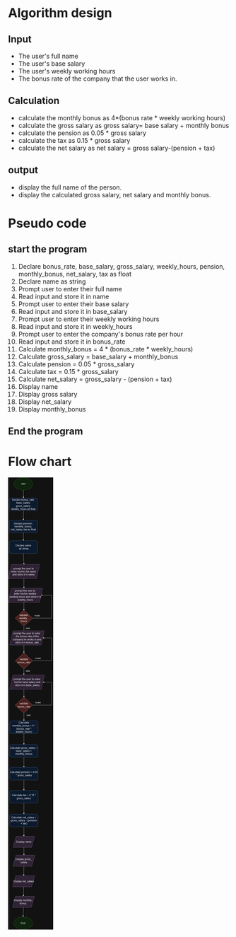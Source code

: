 
# Algorithm design
## Input

- The user's full name
- The user's base salary
- The user's weekly working hours
- The bonus rate of the company that the user works in.

## Calculation

- calculate the monthly bonus as 4*(bonus rate * weekly working hours)
- calculate the gross salary as gross salary= base salary + monthly bonus
- calculate the pension as 0.05 * gross salary
- calculate the tax as 0.15 * gross salary
- calculate the net salary as net salary = gross salary-(pension + tax)

## output
- display the full name of the person.
- display the calculated gross salary, net salary and monthly bonus.

# Pseudo code
## start the program
1. Declare bonus_rate, base_salary, gross_salary, weekly_hours, pension, monthly_bonus, net_salary, tax as float
2. Declare name as string
3. Prompt user to enter their full name
4. Read input and store it in name
5. Prompt user to enter their base salary
6. Read input and store it in base_salary
7. Prompt user to enter their weekly working hours
8. Read input and store it in weekly_hours
9. Prompt user to enter the company's bonus rate per hour
10. Read input and store it in bonus_rate
11. Calculate monthly_bonus = 4 * (bonus_rate * weekly_hours)
12. Calculate gross_salary = base_salary + monthly_bonus
13. Calculate pension = 0.05 * gross_salary
14. Calculate tax = 0.15 * gross_salary
15. Calculate net_salary = gross_salary - (pension + tax)
16. Display name
17. Display gross salary 
18. Display net_salary
19. Display monthly_bonus

## End the program
# Flow chart

![Flowchart](4.png)
